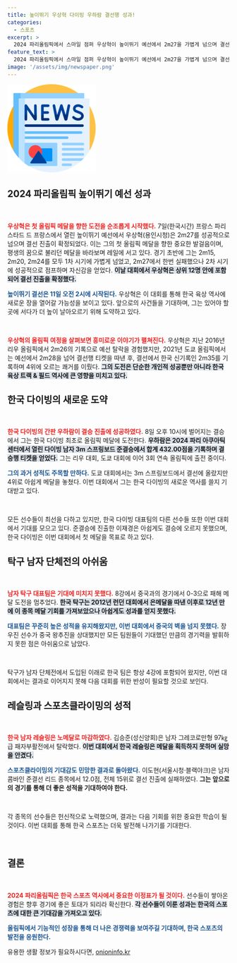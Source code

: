 ```yaml
---
title: 높이뛰기 우상혁 다이빙 우하람 결선행 성과!
categories:
  - 스포츠
excerpt: >
  2024 파리올림픽에서 스마일 점퍼 우상혁이 높이뛰기 예선에서 2m27을 가볍게 넘으며 결선 진출에 성공했다. 한국 육상의 첫 올림픽 메달 가능성을 높인 그의 도전에 세계가 주목하고 있다!
feature_text: >
  2024 파리올림픽에서 스마일 점퍼 우상혁이 높이뛰기 예선에서 2m27을 가볍게 넘으며 결선 진출에 성공했다. 한국 육상의 첫 올림픽 메달 가능성을 높인 그의 도전에 세계가 주목하고 있다!
image: '/assets/img/newspaper.png'
---
```


<p><img src="/assets/img/newspaper.png" alt="kimp 속보" /></p>

<h2 data-ke-size="size26">2024 파리올림픽 높이뛰기 예선 성과</h2>

<p data-ke-size="size16">&nbsp;</p>  

<p><b><span style="color: #ee2323;">우상혁은 첫 올림픽 메달을 향한 도전을 순조롭게 시작했다.</span></b> 7일(한국시간) 프랑스 파리 스타드 드 프랑스에서 열린 높이뛰기 예선에서 우상혁(용인시청)은 2m27를 성공적으로 넘으며 결선 진출이 확정되었다. 이는 그의 첫 올림픽 메달을 향한 중요한 발걸음이며, 평생의 꿈으로 불리던 메달을 바라보며 레일에 서고 있다. 경기 초반에 그는 2m15, 2m20, 2m24를 모두 1차 시기에 가볍게 넘었고, 2m27에서 한번 실패했으나 2차 시기에 성공적으로 점프하며 자신감을 얻었다. <b><span style="background-color: #21538527;">이날 대회에서 우상혁은 상위 12명 안에 포함되어 결선 진출을 확정했다.</span></b></p>

<p><b><span style="color: #1a5490;">높이뛰기 결선은 11일 오전 2시에 시작된다.</span></b> 우상혁은 이 대회를 통해 한국 육상 역사에 새로운 장을 열어갈 가능성을 보이고 있다. 앞으로의 사건들을 기대하며, 그는 있어야 할 곳에 서다가 더 높이 날아오르기 위해 도약하고 있다.</p>

<p data-ke-size="size16">&nbsp;</p>  

<p><b><span style="color: #ee2323;">우상혁의 올림픽 여정을 살펴보면 흥미로운 이야기가 펼쳐진다.</span></b> 우상혁은 지난 2016년 리우 올림픽에서 2m26의 기록으로 예선 탈락을 경험했지만, 2021년 도쿄 올림픽에서는 예선에서 2m28을 넘어 결선행 티켓을 따낸 후, 결선에서 한국 신기록인 2m35를 기록하며 4위에 오르는 쾌거를 이뤘다. <b><span style="background-color: #21538527;">그의 도전은 단순한 개인적 성공뿐만 아니라 한국 육상 트랙 &amp; 필드 역사에 큰 영향을 미치고 있다.</span></b></p>

<h2 data-ke-size="size26">한국 다이빙의 새로운 도약</h2>

<p data-ke-size="size16">&nbsp;</p>  

<p><b><span style="color: #ee2323;">한국 다이빙의 간판 우하람이 결승 진출에 성공하였다.</span></b> 8일 오후 10시에 벌어지는 결승에서 그는 한국 다이빙 최초로 올림픽 메달에 도전한다. <b><span style="background-color: #21538527;">우하람은 2024 파리 아쿠아틱센터에서 열린 다이빙 남자 3m 스프링보드 준결승에서 합계 432.00점을 기록하며 결승행 티켓을 얻었다.</span></b> 그는 리우 대회, 도쿄 대회에 이어 3회 연속 올림픽에 출전 중이다.</p>

<p><b><span style="color: #1a5490;">그의 과거 성적도 주목할 만하다.</span></b> 도쿄 대회에서는 3m 스프링보드에서 결선에 올랐지만 4위로 아쉽게 메달을 놓쳤다. 이번 대회에서 그는 한국 다이빙의 새로운 역사를 쓸지 기대받고 있다.</p>

<p data-ke-size="size16">&nbsp;</p>  

<p>모든 선수들이 최선을 다하고 있지만, 한국 다이빙 대표팀의 다른 선수들 또한 이번 대회에서 기대를 모으고 있다. 준결승에 진출한 이재경은 아쉽게도 결승에 오르지 못했으며, 한국 다이빙은 이번 대회에서 첫 메달을 목표로 하고 있다. </p>

<h2 data-ke-size="size26">탁구 남자 단체전의 아쉬움</h2>

<p data-ke-size="size16">&nbsp;</p>  

<p><b><span style="color: #ee2323;">남자 탁구 대표팀은 기대에 미치지 못했다.</span></b> 8강에서 중국과의 경기에서 0-3으로 패해 메달 도전을 멈추었다. <b><span style="background-color: #21538527;">한국 탁구는 2012년 런던 대회에서 은메달을 따낸 이후로 12년 만에 이 종목 메달 기회를 가져보았으나 아쉽게도 성과를 얻지 못했다.</span></b></p>

<p><b><span style="color: #1a5490;">대표팀은 꾸준히 높은 성적을 유지해왔지만, 이번 대회에서 중국의 벽을 넘지 못했다.</span></b> 장우진 선수가 중국 왕추진을 상대했지만 모든 팀원들이 기대했던 만큼의 경기력을 발휘하지 못한 점은 아쉬움으로 남았다. </p>

<p data-ke-size="size16">&nbsp;</p>  

<p>탁구가 남자 단체전에서 도입된 이래로 한국 팀은 항상 4강에 포함되어 왔지만, 이번 대회에서는 결과로 이어지지 못해 다음 대회를 위한 반성이 필요할 것으로 보인다.</p>

<h2 data-ke-size="size26">레슬링과 스포츠클라이밍의 성적</h2>

<p data-ke-size="size16">&nbsp;</p>  

<p><b><span style="color: #ee2323;">한국 남자 레슬링은 노메달로 마감하였다.</span></b> 김승준(성신양회)은 남자 그레코로만형 97㎏급 패자부활전에서 탈락했다. <b><span style="background-color: #21538527;">이번 대회에서 한국 레슬링은 메달을 획득하지 못하며 실망을 안겼다.</span></b> </p>

<p><b><span style="color: #1a5490;">스포츠클라이밍의 기대감도 민망한 결과로 돌아왔다.</span></b> 이도현(서울시청·블랙야크)은 남자 콤바인 준결선 리드 종목에서 12.0점, 전체 15위로 결선 진출에 실패하였다. <b>그는 앞으로의 경기를 통해 더 좋은 성적을 기대하여야 한다.</b></p>

<p data-ke-size="size16">&nbsp;</p>  

<p>각 종목의 선수들은 헌신적으로 노력했으며, 결과는 다음 기회를 위한 중요한 학습이 될 것이다. 이번 대회를 통해 한국 스포츠는 더욱 발전해 나가기를 기대한다. </p>

<p data-ke-size="size16">&nbsp;</p>  

<h2 data-ke-size="size26">결론</h2>

<p data-ke-size="size16">&nbsp;</p>  

<p><b><span style="color: #ee2323;">2024 파리올림픽은 한국 스포츠 역사에서 중요한 이정표가 될 것이다.</span></b> 선수들이 쌓아온 경험은 향후 경기에 좋은 토대가 되리라 확신한다. <b><span style="background-color: #21538527;">각 선수들이 이룬 성과는 한국의 스포츠에 대한 큰 기대감을 가져오고 있다.</span></b> </p>

<p><b><span style="color: #1a5490;">올림픽에서 기능적인 성장을 통해 더 나은 경쟁력을 보여주길 기대하며, 한국 스포츠의 발전을 응원한다.</span></b></p>
유용한 생활 정보가 필요하시다면, <a href="https://onioninfo.kr" rel="dofollow">onioninfo.kr</a>


